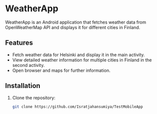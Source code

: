 # WeatherApp

WeatherApp is an Android application that fetches weather data from OpenWeatherMap API and displays it for different cities in Finland.

## Features

- Fetch weather data for Helsinki and display it in the main activity.
- View detailed weather information for multiple cities in Finland in the second activity.
- Open browser and maps for further information.

## Installation

1. Clone the repository:

   ```sh
   git clone https://github.com/Isratjahansumiya/TestMobileApp

